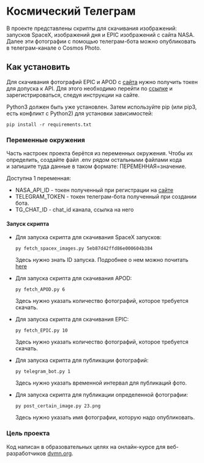 # Космический Телеграм
В проекте представлены скрипты для скачивания изображений: запусков SpaceX, изображений дня и EPIC изображений с сайта NASA. Далее эти фотографии с помощью телеграм-бота можно опубликовать в телеграм-канале о Cosmos Photo.


## Как установить
Для скачивания фотографий EPIC и APOD с [сайта](https://nasa.gov/) нужно получить токен для допуска к API.
Для этого необходимо перейти по [ссылке](https://api.nasa.gov/)  и зарегистрироваться, следуя инструкции на сайте.

Python3 должен быть уже установлен. Затем используйте pip (или pip3, есть конфликт с Python2) для установки зависимостей:

```
pip install -r requirements.txt
```

### Переменные окружения
Часть настроек проекта берётся из переменных окружения. Чтобы их определить, создайте файл .env рядом остальными файлами кода  
и запишите туда данные в таком формате: ПЕРЕМЕННАЯ=значение.

Доступна 1 переменная:
* NASA_API_ID - токен полученный при регистрации на [сайте](https://api.nasa.gov/)
* TELEGRAM_TOKEN - токен телеграм-бота полученный при создании бота.
* TG_CHAT_ID - chat_id канала, ссылка на него


#### Запуск скрипта
* Для запуска скрипта для скачивания SpaceX запусков:
  
   ```
  py fetch_spacex_images.py 5eb87d42ffd86e000604b384
   ```
    Здесь нужно знать ID запуска. Подробнее о нем можно почитать [here](https://github.com/r-spacex/SpaceX-API/blob/master/docs/launches/v5/all.md)
* Для запуска скрипта для скачивания APOD:  
   ```
  py fetch_APOD.py 6
   ```  
  Здесь нужно указать количество фотографий, которое требуется скачать.
* Для запуска скрипта для скачивания EPIC:
    ```
  py fetch_EPIC.py 10
    ```  
   Здесь нужно указать количество фотографий, которое требуется скачать.
* Для запуска скрипта для публикации фотографий:
  ```
  py telegram_bot.py 1
  ```
  Здесь нужно указать временной интервал для публикаций фото.
* Для запуска скрипта для публикации определенной фотографии:
  ```
  py post_certain_image.py 23.png
  ```
  Здесь нужно указать имя фотографии, которую надо опубликовать.


### Цель проекта
Код написан в образовательных целях на онлайн-курсе для веб-разработчиков [dvmn.org](https://dvmn.org/).
